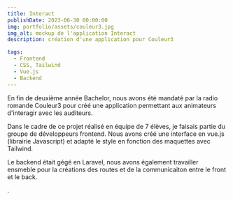 ```yaml
---
title: Interact
publishDate: 2023-06-30 00:00:00
img: portfolio/assets/couleur3.jpg
img_alt: mockup de l'application Interact
description: création d'une application pour Couleur3

tags:
  - Frontend
  - CSS, Tailwind
  - Vue.js
  - Backend
---
```


En fin de deuxième année Bachelor, nous avons été mandaté par la radio romande Couleur3 pour créé une application permettant aux animateurs d'interagir avec les auditeurs.

Dans le cadre de ce projet réalisé en équipe de 7 élèves, je faisais partie du groupe de développeurs frontend. Nous avons créé une interface en vue.js (librairie Javascript) et adapté le style en fonction des maquettes avec Tailwind.

Le backend était gégé en Laravel, nous avons également travailler ensmeble pour la créations des routes et de la communicaiton entre le front et le back.

.
